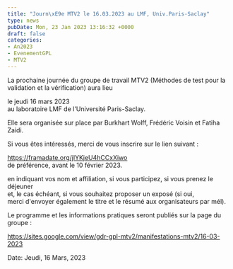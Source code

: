 ```yaml
---
title: "Journ\xE9e MTV2 le 16.03.2023 au LMF, Univ.Paris-Saclay"
type: news
pubDate: Mon, 23 Jan 2023 13:16:32 +0000
draft: false
categories:
- An2023
- EvenementGPL
- MTV2
---
```


La prochaine journée du groupe de travail MTV2 (Méthodes de test pour la validation et la vérification) aura lieu

  le jeudi 16 mars 2023  
  au laboratoire LMF de l'Université Paris-Saclay.

Elle sera organisée sur place par Burkhart Wolff, Frédéric Voisin et Fatiha Zaidi.  
  
Si vous êtes intéressés, merci de vous inscrire sur le lien suivant :

   <https://framadate.org/jlYKjeU4hCCxXiwo>  
   de préférence, avant le 10 février 2023.  
  
en indiquant vos nom et affiliation, si vous participez, si vous prenez le déjeuner  
et, le cas échéant, si vous souhaitez proposer un exposé (si oui,   
merci d'envoyer également le titre et le résumé aux organisateurs par mél).   
  
Le programme et les informations pratiques seront publiés sur la page du groupe :  
  
<https://sites.google.com/view/gdr-gpl-mtv2/manifestations-mtv2/16-03-2023>

Date: Jeudi, 16 Mars, 2023
